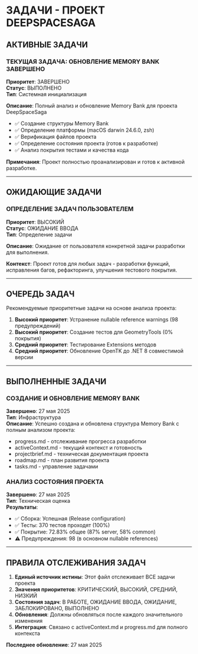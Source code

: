 # ЗАДАЧИ - ПРОЕКТ DEEPSPACESAGA

## АКТИВНЫЕ ЗАДАЧИ

### ТЕКУЩАЯ ЗАДАЧА: ОБНОВЛЕНИЕ MEMORY BANK ЗАВЕРШЕНО
**Приоритет**: ЗАВЕРШЕНО  
**Статус**: ВЫПОЛНЕНО  
**Тип**: Системная инициализация  

**Описание**: Полный анализ и обновление Memory Bank для проекта DeepSpaceSaga
- ✅ Создание структуры Memory Bank
- ✅ Определение платформы (macOS darwin 24.6.0, zsh)
- ✅ Верификация файлов проекта  
- ✅ Определение состояния проекта (готов к разработке)
- ✅ Анализ покрытия тестами и качества кода

**Примечания**: Проект полностью проанализирован и готов к активной разработке.

---

## ОЖИДАЮЩИЕ ЗАДАЧИ

### ОПРЕДЕЛЕНИЕ ЗАДАЧ ПОЛЬЗОВАТЕЛЕМ
**Приоритет**: ВЫСОКИЙ  
**Статус**: ОЖИДАНИЕ ВВОДА  
**Тип**: Определение задачи  

**Описание**: Ожидание от пользователя конкретной задачи разработки для выполнения.

**Контекст**: Проект готов для любых задач - разработки функций, исправления багов, рефакторинга, улучшения тестового покрытия.

---

## ОЧЕРЕДЬ ЗАДАЧ

Рекомендуемые приоритетные задачи на основе анализа проекта:
1. **Высокий приоритет**: Устранение nullable reference warnings (98 предупреждений)
2. **Высокий приоритет**: Создание тестов для GeometryTools (0% покрытия)
3. **Средний приоритет**: Тестирование Extensions методов
4. **Средний приоритет**: Обновление OpenTK до .NET 8 совместимой версии

---

## ВЫПОЛНЕННЫЕ ЗАДАЧИ

### СОЗДАНИЕ И ОБНОВЛЕНИЕ MEMORY BANK
**Завершено**: 27 мая 2025  
**Тип**: Инфраструктура  
**Описание**: Успешно создана и обновлена структура Memory Bank с полным анализом проекта:
- progress.md - отслеживание прогресса разработки
- activeContext.md - текущий контекст и готовность
- projectbrief.md - техническая документация проекта  
- roadmap.md - план развития проекта
- tasks.md - управление задачами

### АНАЛИЗ СОСТОЯНИЯ ПРОЕКТА
**Завершено**: 27 мая 2025  
**Тип**: Техническая оценка  
**Результаты**:
- ✅ Сборка: Успешная (Release configuration)
- ✅ Тесты: 370 тестов проходят (100%)
- ✅ Покрытие: 72.83% общее (87% server, 58% common)
- ⚠️ Предупреждения: 98 (в основном nullable references)

---

## ПРАВИЛА ОТСЛЕЖИВАНИЯ ЗАДАЧ

1. **Единый источник истины**: Этот файл отслеживает ВСЕ задачи проекта
2. **Значения приоритетов**: КРИТИЧЕСКИЙ, ВЫСОКИЙ, СРЕДНИЙ, НИЗКИЙ
3. **Состояния задач**: В РАБОТЕ, ОЖИДАНИЕ ВВОДА, ОЖИДАНИЕ, ЗАБЛОКИРОВАНО, ВЫПОЛНЕНО
4. **Обновления**: Должны обновляться после каждого значительного изменения
5. **Интеграция**: Связано с activeContext.md и progress.md для полного контекста

**Последнее обновление**: 27 мая 2025 